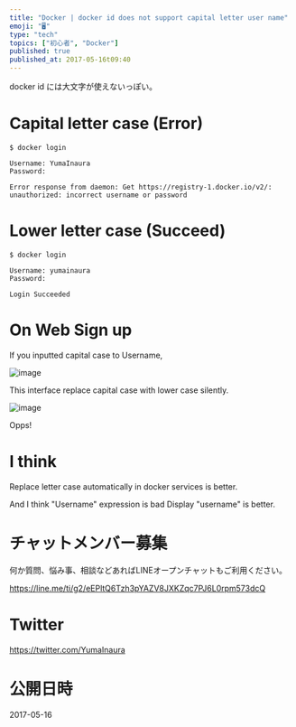 ```yaml
---
title: "Docker | docker id does not support capital letter user name"
emoji: "🖥"
type: "tech"
topics: ["初心者", "Docker"]
published: true
published_at: 2017-05-16t09:40
---
```


docker id には大文字が使えないっぽい。

# Capital letter case (Error)

```
$ docker login
```

```
Username: YumaInaura
Password:
```

```
Error response from daemon: Get https://registry-1.docker.io/v2/: unauthorized: incorrect username or password
```

# Lower letter case (Succeed)

```
$ docker login
```

```
Username: yumainaura
Password:
```

```
Login Succeeded
```

# On Web Sign up

If you inputted capital case to Username,

![image](https://qiita-image-store.s3.amazonaws.com/0/89618/d2d70536-d414-646f-4a5f-e92f2e67023b.png)

This interface replace capital case with lower case silently.

![image](https://qiita-image-store.s3.amazonaws.com/0/89618/5ef00f20-c0d5-fa6a-96ba-5e6a035579b5.png)

Opps!

# I think

Replace letter case automatically in docker services is better.

And I think "Username" expression is bad 
Display "username" is better.










<!-- Update From Qiita API -->

# チャットメンバー募集


何か質問、悩み事、相談などあればLINEオープンチャットもご利用ください。

https://line.me/ti/g2/eEPltQ6Tzh3pYAZV8JXKZqc7PJ6L0rpm573dcQ





# Twitter


https://twitter.com/YumaInaura


<!-- Update From Qiita API -->



# 公開日時

2017-05-16
